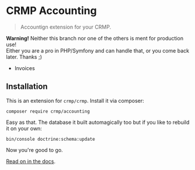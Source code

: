 # CRMP Accounting

> Accountign extension for your CRMP.

**Warning!**
Neither this branch nor one of the others is ment for production use!
<br />
Either you are a pro in PHP/Symfony and can handle that,
or you come back later.
Thanks ;)

- Invoices


## Installation

This is an extension for `crmp/crmp`.
Install it via composer:

    composer require crmp/accounting

Easy as that.
The database it built automagically too but if you like to rebuild it on your own:

    bin/console doctrine:schema:update

Now you're good to go.


[Read on in the docs](Resources/doc).
